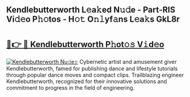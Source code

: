 ## Kendlebutterworth L𝚎a𝚔ed N𝚞𝚍e - Part-RIS Vi𝚍𝚎o P𝚑𝚘tos - H𝚘𝚝 O𝚗𝚕yf𝚊ns L𝚎a𝚔s GkL8r

# <h2><a href="http://kfa9d9.oniu.top/?m=Kendlebutterworth">🔗👉 🔴 Kendlebutterworth P𝚑ot𝚘𝚜 V𝚒d𝚎o</a></h2>

[![Kendlebutterworth Nu𝚍e𝚜](https://i.imgur.com/0qMVB7G.gif)](http://kfa9d9.oniu.top/?m=Kendlebutterworth)
Cybernetic artist and amusement giver Kendlebutterworth, famed for publishing dance and lifestyle tutorials through popular dance moves and compact clips. Trailblazing engineer Kendlebutterworth, recognized for their innovative solutions and commitment to progress in the field of engineering.  
